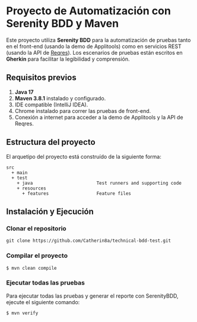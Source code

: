 # Proyecto de Automatización con Serenity BDD y Maven

Este proyecto utiliza **Serenity BDD** para la automatización de pruebas tanto en el front-end (usando la demo de Applitools) como en servicios REST (usando la API de [Reqres](https://reqres.in/api/)). Los escenarios de pruebas están escritos en **Gherkin** para facilitar la legibilidad y comprensión.

## Requisitos previos

1. **Java 17**
2. **Maven 3.8.1** instalado y configurado.
3. IDE compatible (IntelliJ IDEA).
4. Chrome instalado para correr las pruebas de front-end.
5. Conexión a internet para acceder a la demo de Applitools y la API de Reqres.

## Estructura del proyecto

El arquetipo del proyecto está construído de la siguiente forma:
```Gherkin
src
  + main
  + test
    + java                        Test runners and supporting code
    + resources
      + features                  Feature files
```

## Instalación y Ejecución

### Clonar el repositorio
```
git clone https://github.com/Catherin8a/technical-bdd-test.git
```
### Compilar el proyecto
```
$ mvn clean compile
```


### Ejecutar todas las pruebas

Para ejecutar todas las pruebas y generar el reporte con SerenityBDD, ejecute el siguiente comando:
```
$ mvn verify 
```
